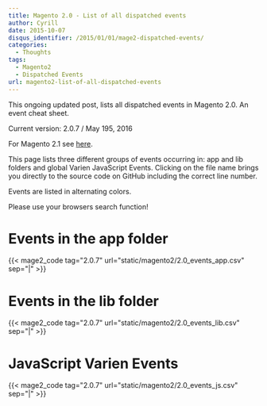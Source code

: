 ```yaml
---
title: Magento 2.0 - List of all dispatched events
author: Cyrill
date: 2015-10-07
disqus_identifier: /2015/01/01/mage2-dispatched-events/
categories:
  - Thoughts
tags:
  - Magento2
  - Dispatched Events
url: magento2-list-of-all-dispatched-events  
---
```


This ongoing updated post, lists all dispatched events in Magento 2.0. An event cheat sheet.

Current version: 2.0.7 / May 195, 2016

For Magento 2.1 see [here](/magento-2.1-list-of-all-dispatched-events).

<!--more-->

This page lists three different groups of events occurring in: app and lib folders
and global Varien JavaScript Events. Clicking on the file name brings you directly
to the source code on GitHub including the correct line number.

Events are listed in alternating colors.

Please use your browsers search function!

# Events in the app folder

{{< mage2_code tag="2.0.7" url="static/magento2/2.0_events_app.csv" sep="|" >}}

# Events in the lib folder

{{< mage2_code tag="2.0.7" url="static/magento2/2.0_events_lib.csv" sep="|" >}}

# JavaScript Varien Events

{{< mage2_code tag="2.0.7" url="static/magento2/2.0_events_js.csv" sep="|" >}}
